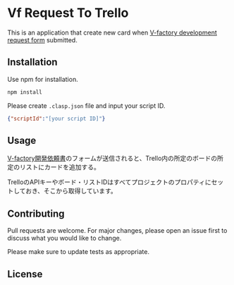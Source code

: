# Vf Request To Trello

This is an application that create new card when [V-factory development request form](https://docs.google.com/forms/d/e/1FAIpQLScj3rb05Ze98xs1_LCxBjN1NSjBXXwUyVmbmdUrdHNmj8HU5A/viewform) submitted.

## Installation

Use npm for installation.

```bash
npm install
```

Please create `.clasp.json` file and input your script ID.

```json
{"scriptId":"[your script ID]"}
```

## Usage

[V-factory開発依頼書](https://docs.google.com/forms/d/e/1FAIpQLScj3rb05Ze98xs1_LCxBjN1NSjBXXwUyVmbmdUrdHNmj8HU5A/viewform)のフォームが送信されると、Trello内の所定のボードの所定のリストにカードを追加する。

TrelloのAPIキーやボード・リストIDはすべてプロジェクトのプロパティにセットしておき、そこから取得しています。

## Contributing
Pull requests are welcome. For major changes, please open an issue first to discuss what you would like to change.

Please make sure to update tests as appropriate.

## License